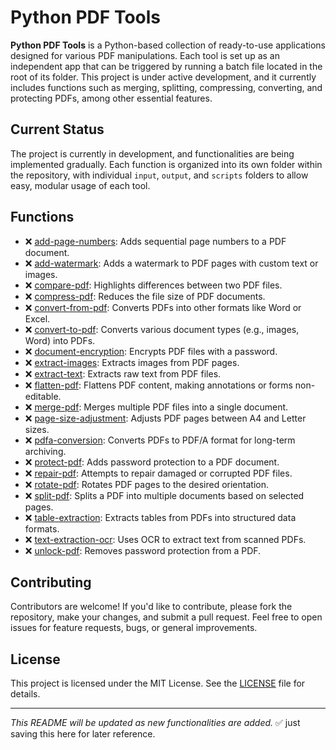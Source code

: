 # Python PDF Tools

**Python PDF Tools** is a Python-based collection of ready-to-use applications designed for various PDF manipulations. Each tool is set up as an independent app that can be triggered by running a batch file located in the root of its folder. This project is under active development, and it currently includes functions such as merging, splitting, compressing, converting, and protecting PDFs, among other essential features.

## Current Status

The project is currently in development, and functionalities are being implemented gradually. Each function is organized into its own folder within the repository, with individual `input`, `output`, and `scripts` folders to allow easy, modular usage of each tool.

## Functions

- ❌ [add-page-numbers](./add-page-numbers): Adds sequential page numbers to a PDF document.
- ❌ [add-watermark](./add-watermark): Adds a watermark to PDF pages with custom text or images.
- ❌ [compare-pdf](./compare-pdf): Highlights differences between two PDF files.
- ❌ [compress-pdf](./compress-pdf): Reduces the file size of PDF documents.
- ❌ [convert-from-pdf](./convert-from-pdf): Converts PDFs into other formats like Word or Excel.
- ❌ [convert-to-pdf](./convert-to-pdf): Converts various document types (e.g., images, Word) into PDFs.
- ❌ [document-encryption](./document-encryption): Encrypts PDF files with a password.
- ❌ [extract-images](./extract-images): Extracts images from PDF pages.
- ❌ [extract-text](./extract-text): Extracts raw text from PDF files.
- ❌ [flatten-pdf](./flatten-pdf): Flattens PDF content, making annotations or forms non-editable.
- ❌ [merge-pdf](./merge-pdf): Merges multiple PDF files into a single document.
- ❌ [page-size-adjustment](./page-size-adjustment): Adjusts PDF pages between A4 and Letter sizes.
- ❌ [pdfa-conversion](./pdfa-conversion): Converts PDFs to PDF/A format for long-term archiving.
- ❌ [protect-pdf](./protect-pdf): Adds password protection to a PDF document.
- ❌ [repair-pdf](./repair-pdf): Attempts to repair damaged or corrupted PDF files.
- ❌ [rotate-pdf](./rotate-pdf): Rotates PDF pages to the desired orientation.
- ❌ [split-pdf](./split-pdf): Splits a PDF into multiple documents based on selected pages.
- ❌ [table-extraction](./table-extraction): Extracts tables from PDFs into structured data formats.
- ❌ [text-extraction-ocr](./text-extraction-ocr): Uses OCR to extract text from scanned PDFs.
- ❌ [unlock-pdf](./unlock-pdf): Removes password protection from a PDF.

## Contributing

Contributors are welcome! If you'd like to contribute, please fork the repository, make your changes, and submit a pull request. Feel free to open issues for feature requests, bugs, or general improvements.

## License

This project is licensed under the MIT License. See the [LICENSE](LICENSE) file for details.

---

*This README will be updated as new functionalities are added.*
✅ just saving this here for later reference.
